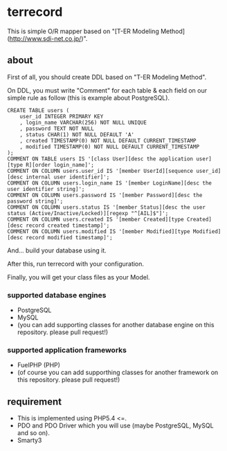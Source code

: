 terrecord
=========

This is simple O/R mapper based on "[T-ER Modeling Method] (http://www.sdi-net.co.jp/)".

## about

First of all, you should create DDL based on "T-ER Modeling Method".

On DDL, you must write "Comment" for each table & each field on our simple rule as follow (this is example about PostgreSQL).

    CREATE TABLE users (
        user_id INTEGER PRIMARY KEY
        , login_name VARCHAR(256) NOT NULL UNIQUE
        , password TEXT NOT NULL
        , status CHAR(1) NOT NULL DEFAULT 'A'
        , created TIMESTAMP(0) NOT NULL DEFAULT CURRENT_TIMESTAMP
        , modified TIMESTAMP(0) NOT NULL DEFAULT CURRENT_TIMESTAMP
    );
    COMMENT ON TABLE users IS '[class User][desc the application user][type R][order login_name]';
    COMMENT ON COLUMN users.user_id IS '[member UserId][sequence user_id][desc internal user identifier]';
    COMMENT ON COLUMN users.login_name IS '[member LoginName][desc the user identifier string]';
    COMMENT ON COLUMN users.password IS '[member Password][desc the password string]';
    COMMENT ON COLUMN users.status IS '[member Status][desc the user status (Active/Inactive/Locked)][regexp "^[AIL]$"]';
    COMMENT ON COLUMN users.created IS '[member Created][type Created][desc record created timestamp]';
    COMMENT ON COLUMN users.modified IS '[member Modified][type Modified][desc record modified timestamp]';

And... build your database using it.

After this, run terrecord with your configuration.

Finally, you will get your class files as your Model.

### supported database engines

* PostgreSQL
* MySQL
* (you can add supporting classes for another database engine on this repository. please pull request!)

### supported application frameworks

* FuelPHP (PHP)
* (of course you can add supporthing classes for another framework on this repository. please pull request!)



## requirement

* This is implemented using PHP5.4 <=.
* PDO and PDO Driver which you will use (maybe PostgreSQL, MySQL and so on). 
* Smarty3


